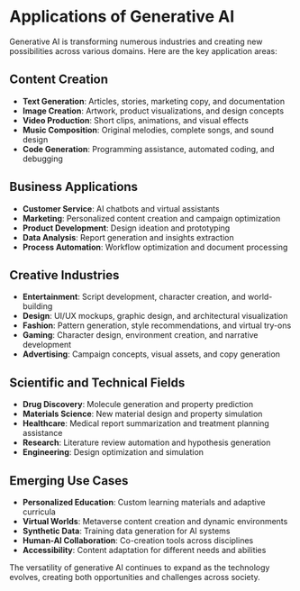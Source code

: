 # Applications of Generative AI

Generative AI is transforming numerous industries and creating new possibilities across various domains. Here are the key application areas:

## Content Creation

- **Text Generation**: Articles, stories, marketing copy, and documentation
- **Image Creation**: Artwork, product visualizations, and design concepts
- **Video Production**: Short clips, animations, and visual effects
- **Music Composition**: Original melodies, complete songs, and sound design
- **Code Generation**: Programming assistance, automated coding, and debugging

## Business Applications

- **Customer Service**: AI chatbots and virtual assistants
- **Marketing**: Personalized content creation and campaign optimization
- **Product Development**: Design ideation and prototyping
- **Data Analysis**: Report generation and insights extraction
- **Process Automation**: Workflow optimization and document processing

## Creative Industries

- **Entertainment**: Script development, character creation, and world-building
- **Design**: UI/UX mockups, graphic design, and architectural visualization
- **Fashion**: Pattern generation, style recommendations, and virtual try-ons
- **Gaming**: Character design, environment creation, and narrative development
- **Advertising**: Campaign concepts, visual assets, and copy generation

## Scientific and Technical Fields

- **Drug Discovery**: Molecule generation and property prediction
- **Materials Science**: New material design and property simulation
- **Healthcare**: Medical report summarization and treatment planning assistance
- **Research**: Literature review automation and hypothesis generation
- **Engineering**: Design optimization and simulation

## Emerging Use Cases

- **Personalized Education**: Custom learning materials and adaptive curricula
- **Virtual Worlds**: Metaverse content creation and dynamic environments
- **Synthetic Data**: Training data generation for AI systems
- **Human-AI Collaboration**: Co-creation tools across disciplines
- **Accessibility**: Content adaptation for different needs and abilities

The versatility of generative AI continues to expand as the technology evolves, creating both opportunities and challenges across society.
